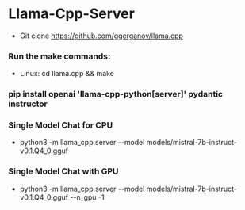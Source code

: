 # Llama-Cpp-Server

- Git clone https://github.com/ggerganov/llama.cpp
  
### Run the make commands:

- Linux: cd llama.cpp && make

### pip install openai 'llama-cpp-python[server]' pydantic instructor

### Single Model Chat for CPU
- python3 -m llama_cpp.server --model models/mistral-7b-instruct-v0.1.Q4_0.gguf 
### Single Model Chat with GPU 
- python3 -m llama_cpp.server --model models/mistral-7b-instruct-v0.1.Q4_0.gguf  --n_gpu -1
